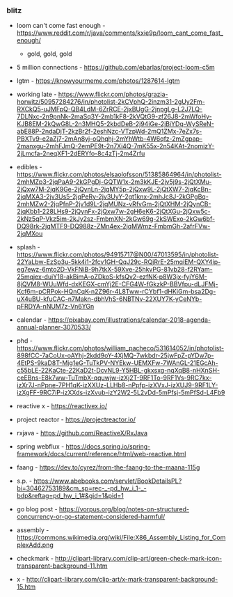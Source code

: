 
### blitz

* loom can't come fast enough - https://www.reddit.com/r/java/comments/kxie9p/loom_cant_come_fast_enough/ 
    - gold, gold, gold
* 5 million connections - https://github.com/ebarlas/project-loom-c5m

* lgtm - https://knowyourmeme.com/photos/1287614-lgtm
* working late - https://www.flickr.com/photos/grazia-horwitz/50957284276/in/photolist-2kCVphQ-2inzm31-2gUy2Fm-RXCkQ5-uJMFpQ-QB4LdM-6ZrRCE-2jxBUgG-2jnpgLg-L2J7LQ-7DLNxc-2n9pnNk-2maSq3Y-2mb1kF8-2kVQtG9-zf26J8-2mWfoHy-KJB8EM-2kQwG8L-2n3MHQ5-2kbdDeB-2j94iGe-2jBiYDq-WySReN-abE88P-2ndaDjT-2kzBr2f-2eshNzc-VTzpWd-2mQ1ZMx-7eZx7s-PBXTv9-e2aZj7-2mAn8yj-oQhqhj-2mYhWtb-4W6qfz-2mZgpap-2manxgu-2mhFJmQ-2emPE9t-2n7Xi4Q-7mK55x-2n54KAt-2nomizY-2jLmcfa-2neqXF1-2dERYfo-8c4zTj-2m4Zrfu

* edibles - https://www.flickr.com/photos/elsaolofsson/51385864964/in/photolist-2mhMZp3-2jqPaA9-2kGPgDj-GQTW1x-2m3kKJE-2jv5j9s-2jQtXMu-2jQxw7M-2jqK9Ge-2jQynLn-2jqMY5p-2jQxw9L-2jQtXW7-2jqKcBn-2jqMXA3-2jv3Us5-2jqPeRy-2jv3UyY-2gt1knx-2mhJc8J-2kGPgBq-2mhMZw2-2jqPfnP-2jv1d9L-2jqMUNz-vRfvGm-2jQtXHM-2jQynCB-2jqKbb1-228LHs9-2jQynFx-2jQxw7w-2gH6eK6-2jQtXGu-2jQxw5c-2kNz5qP-Vkz5im-2kJy2sz-FmbmXN-2kGw69g-2kSWExo-2kGw6bf-DQ98rk-2jqMTF9-DQ988z-ZMn4ex-2jqMWmz-FmbmGh-2afrFVw-2jqMXou

* splash - https://www.flickr.com/photos/94915717@N00/47013595/in/photolist-22YaLbw-EzSp3u-5kk4i1-2fcv1GH-QqJ29c-RQjRrE-25mqiEM-QXY4ip-eg7ewz-6mto2D-VkFNiB-9h7tkX-59Xve-25hkvPG-81vb28-f2RYam-25mqjex-duiY18-akBimA-oZDkoS-kfsQv2-ezfNK-p8W3jx-fyjY6M-8jQVM8-WUuWfd-dxKEGX-cmYj2E-CFG4W-fGkzkP-BBVfpu-dLJFMj-Kcf6m-pCRPok-HQnCqK-n2Z96r-4L8Tww-rCYbf1-dHKiGm-bsa2Dg-uX4uBU-kfuCAC-n7Makn-dbhVhS-6NBTNv-22XUY7K-yCeNYb-pFRDYA-nNUM7z-Vn6YGn

* calendar - https://pixabay.com/illustrations/calendar-2018-agenda-annual-planner-3070533/
* phd - https://www.flickr.com/photos/william_pacheco/531614052/in/photolist-898fCC-7aCoUx-oAYhj-2kdd9oY-4XjMQ-7wkbdr-25jwFpZ-pYDw7p-4EtPS-9kaD8T-Mjg1eG-TuTkPV-NYEkw-UEMXFw-7WAnGL-21EGcAh-c55bLE-22KaCte-22KaD2t-DcvNL9-Y5HBL-gkxsxg-nqXqB8-nHXnSH-ceEBns-E8k7ww-TuTmbX-qquwjw-izXj2T-9RF1To-9RF1Vs-9RC7kx-izXr7J-nPpne-7PH1qK-izXXUz-LLHb8-nPpfp-izXVxJ-izXUJ9-9RF1LY-izXgFF-9RC7iP-izXXds-izXvub-izY2W2-5L2vDd-5mPfsj-5mPfSd-L4Fb9

* reactive x - https://reactivex.io/
* project reactor - https://projectreactor.io/
* rxjava - https://github.com/ReactiveX/RxJava
* spring webflux - https://docs.spring.io/spring-framework/docs/current/reference/html/web-reactive.html
* faang - https://dev.to/cyrez/from-the-faang-to-the-maana-115g

* s.p. - https://www.abebooks.com/servlet/BookDetailsPL?bi=30462753189&cm_sp=rec-_-pd_hw_i_1-_-bdp&reftag=pd_hw_i_1#&gid=1&pid=1
* go blog post - https://vorpus.org/blog/notes-on-structured-concurrency-or-go-statement-considered-harmful/
* assembly - https://commons.wikimedia.org/wiki/File:X86_Assembly_Listing_for_ComplexAdd.png
* checkmark - http://clipart-library.com/clip-art/green-check-mark-icon-transparent-background-11.htm
* x - http://clipart-library.com/clip-art/x-mark-transparent-background-15.htm


